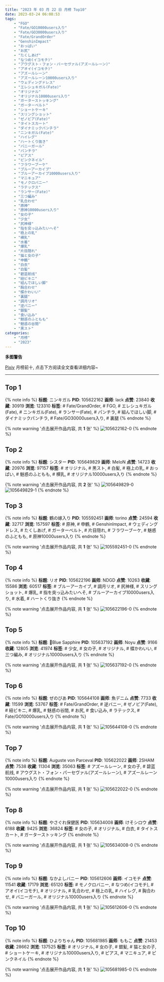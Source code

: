 ```yaml
---
title: "2023 年 03 月 22 日 月榜 Top10"
date: 2023-03-24 06:08:53
tags:
    - "FGO"
    - "Fate/GO10000users入り"
    - "Fate/GO30000users入り"
    - "Fate/GrandOrder"
    - "GenshinImpact"
    - "おっぱい"
    - "お尻"
    - "たくしあげ"
    - "なつめ(イコモチ)"
    - "アウグスト・フォン・パーセヴァル(アズールレーン)"
    - "アオイ(イコモチ)"
    - "アズールレーン"
    - "アズールレーン10000users入り"
    - "ウェディングドレス"
    - "エレシュキガル(Fate)"
    - "オリジナル"
    - "オリジナル10000users入り"
    - "ガーターストッキング"
    - "ガーターベルト"
    - "ショートケーキ"
    - "スリングショット"
    - "ゼノビア(Fate)"
    - "タイトスカート"
    - "ダイナミックパンチラ"
    - "ニンキガル(Fate)"
    - "ハイレグ"
    - "ハートくり抜き"
    - "バニーガール"
    - "パンチラ"
    - "ピアス"
    - "ピンクネイル"
    - "フラワーブーケ"
    - "ブルーアーカイブ"
    - "ブルーアーカイブ10000users入り"
    - "マニキュア"
    - "モノクロバニー"
    - "ラテックス"
    - "ランサー(Fate)"
    - "三つ編み"
    - "乳合わせ"
    - "原神"
    - "原神10000users入り"
    - "女の子"
    - "少女"
    - "尻神様"
    - "指を突っ込みたいへそ"
    - "極上の乳"
    - "横乳"
    - "水着"
    - "爆乳"
    - "片目隠れ"
    - "猫と女の子"
    - "申鶴"
    - "白衣"
    - "白髪"
    - "碧蓝航线"
    - "紐ビキニ"
    - "組んでほしい脚"
    - "胸合わせ"
    - "蝶かわいい"
    - "裏腿"
    - "調月リオ"
    - "逆バニー"
    - "銀髪"
    - "食い込み"
    - "魅惑のふともも"
    - "魅惑の谷間"
    - "黒スト"
categories:
    - "月榜"
    - "2023"
---
```


<i class="fa fa-triangle-exclamation"></i>**多图警告**<i class="fa fa-triangle-exclamation"></i>

[Pixiv](https://www.pixiv.net/) 月榜前十, 点击下方阅读全文查看详细内容~

<!-- more -->

---

## Top 1

{% note info %}
**标题**: ニンキガル
**PID**: 105622162 **画师**: lack
**点赞**: 23840 **收藏**: 30919 **浏览**: 123310
**标签**: # Fate/GrandOrder, # FGO, # エレシュキガル(Fate), # ニンキガル(Fate), # ランサー(Fate), # パンチラ, # 組んでほしい脚, # ダイナミックパンチラ, # Fate/GO30000users入り, # 裏腿
{% endnote %}

{% note warning '点击展开作品内容, 共 **1** 张' %}
![105622162-0](https://i.pixiv.re/img-original/img/2023/02/23/00/00/39/105622162_p0.png)
{% endnote %}

## Top 2

{% note info %}
**标题**: シスター
**PID**: 105649829 **画师**: MeIoN
**点赞**: 14723 **收藏**: 20976 **浏览**: 97157
**标签**: # オリジナル, # 黒スト, # 白髪, # 極上の乳, # おっぱい, # 魅惑のふともも, # 横乳, # オリジナル10000users入り
{% endnote %}

{% note warning '点击展开作品内容, 共 **2** 张' %}
![105649829-0](https://i.pixiv.re/img-original/img/2023/02/23/22/49/40/105649829_p0.jpg)
![105649829-1](https://i.pixiv.re/img-original/img/2023/02/23/22/49/40/105649829_p1.jpg)
{% endnote %}

## Top 3

{% note info %}
**标题**: 鶴の嫁入り
**PID**: 105592451 **画师**: torino
**点赞**: 24594 **收藏**: 32717 **浏览**: 157597
**标签**: # 原神, # 申鶴, # GenshinImpact, # ウェディングドレス, # たくしあげ, # ガーターベルト, # 片目隠れ, # フラワーブーケ, # 魅惑のふともも, # 原神10000users入り
{% endnote %}

{% note warning '点击展开作品内容, 共 **1** 张' %}
![105592451-0](https://i.pixiv.re/img-original/img/2023/02/22/00/00/47/105592451_p0.jpg)
{% endnote %}

## Top 4

{% note info %}
**标题**: リオ
**PID**: 105622196 **画师**: NDGD
**点赞**: 10263 **收藏**: 15586 **浏览**: 60517
**标签**: # ブルーアーカイブ, # 調月リオ, # 尻神様, # スリングショット, # 爆乳, # 指を突っ込みたいへそ, # ブルーアーカイブ10000users入り, # 水着, # ハートくり抜き
{% endnote %}

{% note warning '点击展开作品内容, 共 **1** 张' %}
![105622196-0](https://i.pixiv.re/img-original/img/2023/02/23/00/00/49/105622196_p0.png)
{% endnote %}

## Top 5

{% note info %}
**标题**: 🦋Blue Sapphire
**PID**: 105637192 **画师**: Noyu
**点赞**: 9166 **收藏**: 12805 **浏览**: 41974
**标签**: # 少女, # 女の子, # オリジナル, # 蝶かわいい, # 三つ編み, # オリジナル10000users入り
{% endnote %}

{% note warning '点击展开作品内容, 共 **1** 张' %}
![105637192-0](https://i.pixiv.re/img-original/img/2023/02/23/15/17/18/105637192_p0.jpg)
{% endnote %}

## Top 6

{% note info %}
**标题**: ぜのびあ
**PID**: 105644108 **画师**: 魚デニム
**点赞**: 7733 **收藏**: 11599 **浏览**: 53767
**标签**: # Fate/GrandOrder, # 逆バニー, # ゼノビア(Fate), # 紐ビキニ, # 爆乳, # 魅惑の谷間, # お尻, # 食い込み, # ラテックス, # Fate/GO10000users入り
{% endnote %}

{% note warning '点击展开作品内容, 共 **1** 张' %}
![105644108-0](https://i.pixiv.re/img-original/img/2023/02/23/19/56/10/105644108_p0.jpg)
{% endnote %}

## Top 7

{% note info %}
**标题**: Auguste von Parceval
**PID**: 105622022 **画师**: 2SHAM
**点赞**: 7538 **收藏**: 11304 **浏览**: 35063
**标签**: # アズールレーン, # 女の子, # 碧蓝航线, # アウグスト・フォン・パーセヴァル(アズールレーン), # アズールレーン10000users入り
{% endnote %}

{% note warning '点击展开作品内容, 共 **1** 张' %}
![105622022-0](https://i.pixiv.re/img-original/img/2023/02/23/00/00/01/105622022_p0.jpg)
{% endnote %}

## Top 8

{% note info %}
**标题**: やさぐれ保健医
**PID**: 105634008 **画师**: けそシロウ
**点赞**: 6188 **收藏**: 9425 **浏览**: 36824
**标签**: # 女の子, # オリジナル, # 白衣, # タイトスカート, # ガーターストッキング
{% endnote %}

{% note warning '点击展开作品内容, 共 **1** 张' %}
![105634008-0](https://i.pixiv.re/img-original/img/2023/02/23/12/30/01/105634008_p0.jpg)
{% endnote %}

## Top 9

{% note info %}
**标题**: なかよしバニー
**PID**: 105612606 **画师**: イコモチ
**点赞**: 11541 **收藏**: 17179 **浏览**: 65120
**标签**: # モノクロバニー, # なつめ(イコモチ), # アオイ(イコモチ), # オリジナル, # 乳合わせ, # 極上の乳, # ハイレグ, # 胸合わせ, # バニーガール, # オリジナル10000users入り
{% endnote %}

{% note warning '点击展开作品内容, 共 **1** 张' %}
![105612606-0](https://i.pixiv.re/img-original/img/2023/02/22/19/38/23/105612606_p0.png)
{% endnote %}

## Top 10

{% note info %}
**标题**: ひよりちゃん
**PID**: 105681985 **画师**: ももこ
**点赞**: 21453 **收藏**: 28662 **浏览**: 137525
**标签**: # オリジナル, # 女の子, # 銀髪, # 猫と女の子, # ショートケーキ, # オリジナル10000users入り, # ピアス, # マニキュア, # ピンクネイル
{% endnote %}

{% note warning '点击展开作品内容, 共 **1** 张' %}
![105681985-0](https://i.pixiv.re/img-original/img/2023/02/25/00/36/12/105681985_p0.png)
{% endnote %}
